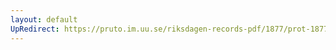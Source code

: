 ```yaml
---
layout: default
UpRedirect: https://pruto.im.uu.se/riksdagen-records-pdf/1877/prot-1877--fk--040/prot-1877--fk--040_008.pdf
---
```

